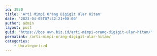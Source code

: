```yaml
---
id: 3950
title: 'Arti Mimpi Orang Digigit Ular Hitam'
date: '2023-04-05T07:32:21+00:00'
author: admin
layout: post
guid: 'https://bos.awn.biz.id/arti-mimpi-orang-digigit-ular-hitam/'
permalink: /arti-mimpi-orang-digigit-ular-hitam/
categories:
    - Uncategorized
---
```


